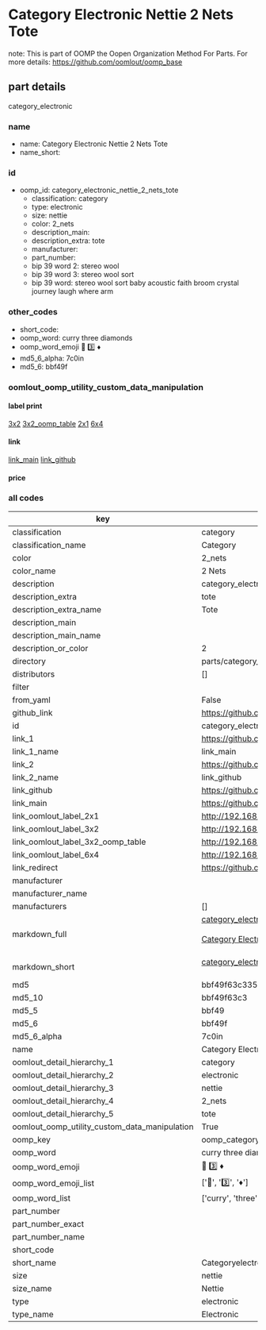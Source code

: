 # Category Electronic Nettie 2 Nets Tote  

note: This is part of OOMP the Oopen Organization Method For Parts. For more details: https://github.com/oomlout/oomp_base

##  part details
  



category_electronic



### name
* name: Category Electronic Nettie 2 Nets Tote
* name_short: 
### id
* oomp_id: category_electronic_nettie_2_nets_tote
  * classification: category
  * type: electronic
  * size: nettie
  * color: 2_nets
  * description_main: 
  * description_extra: tote
  * manufacturer: 
  * part_number: 
  * bip 39 word 2: stereo wool
  * bip 39 word 3: stereo wool sort
  * bip 39 word: stereo wool sort baby acoustic faith broom crystal journey laugh where arm

### other_codes
* short_code: 
* oomp_word: curry three diamonds
* oomp_word_emoji :curry: :three: :diamonds:
* md5_6_alpha: 7c0in
* md5_6: bbf49f






### oomlout_oomp_utility_custom_data_manipulation
#### label print
[3x2](http://192.168.1.245:1112/?label=oomp%207c0in)
[3x2_oomp_table](http://192.168.1.108:1112/?label=oomp%207c0in)
[2x1](http://192.168.1.242:1112/?label=oomp%207c0in)
[6x4](http://192.168.1.55:1112/?label=oomp%207c0in)    

#### link

[link_main](https://github.com/oomlout/oomlout_oomp_version_1_messy/tree/main/parts/category_electronic_nettie_2_nets_tote) [link_github](https://github.com/oomlout/oomlout_oomp_version_1_messy/tree/main/parts/category_electronic_nettie_2_nets_tote)                             

#### price







### all codes 
| key | value |  
| --- | --- |  
| classification | category |  
| classification_name | Category |  
| color | 2_nets |  
| color_name | 2 Nets |  
| description | category_electronic |  
| description_extra | tote |  
| description_extra_name | Tote |  
| description_main |  |  
| description_main_name |  |  
| description_or_color | 2  |  
| directory | parts/category_electronic_nettie_2_nets_tote |  
| distributors | [] |  
| filter |  |  
| from_yaml | False |  
| github_link | https://github.com/oomlout/oomlout_oomp_part_src/tree/main/parts/category_electronic_nettie_2_nets_tote |  
| id | category_electronic_nettie_2_nets_tote |  
| link_1 | https://github.com/oomlout/oomlout_oomp_version_1_messy/tree/main/parts/category_electronic_nettie_2_nets_tote |  
| link_1_name | link_main |  
| link_2 | https://github.com/oomlout/oomlout_oomp_version_1_messy/tree/main/parts/category_electronic_nettie_2_nets_tote |  
| link_2_name | link_github |  
| link_github | https://github.com/oomlout/oomlout_oomp_version_1_messy/tree/main/parts/category_electronic_nettie_2_nets_tote |  
| link_main | https://github.com/oomlout/oomlout_oomp_version_1_messy/tree/main/parts/category_electronic_nettie_2_nets_tote |  
| link_oomlout_label_2x1 | http://192.168.1.242:1112/?label=oomp%207c0in |  
| link_oomlout_label_3x2 | http://192.168.1.245:1112/?label=oomp%207c0in |  
| link_oomlout_label_3x2_oomp_table | http://192.168.1.108:1112/?label=oomp%207c0in |  
| link_oomlout_label_6x4 | http://192.168.1.55:1112/?label=oomp%207c0in |  
| link_redirect | https://github.com/oomlout/oomlout_oomp_version_1_messy/tree/main/parts/category_electronic_nettie_2_nets_tote |  
| manufacturer |  |  
| manufacturer_name |  |  
| manufacturers | [] |  
| markdown_full | [category_electronic_nettie_2_nets_tote](none)<br>[](none)<br>[Category Electronic Nettie 2 Nets Tote](none)<br><br> |  
| markdown_short | [category_electronic_nettie_2_nets_tote](none)<br><br> |  
| md5 | bbf49f63c3354399480101119f3f56ac |  
| md5_10 | bbf49f63c3 |  
| md5_5 | bbf49 |  
| md5_6 | bbf49f |  
| md5_6_alpha | 7c0in |  
| name | Category Electronic Nettie 2 Nets Tote |  
| oomlout_detail_hierarchy_1 | category |  
| oomlout_detail_hierarchy_2 | electronic |  
| oomlout_detail_hierarchy_3 | nettie |  
| oomlout_detail_hierarchy_4 | 2_nets |  
| oomlout_detail_hierarchy_5 | tote |  
| oomlout_oomp_utility_custom_data_manipulation | True |  
| oomp_key | oomp_category_electronic_nettie_2_nets_tote |  
| oomp_word | curry three diamonds |  
| oomp_word_emoji | :curry: :three: :diamonds: |  
| oomp_word_emoji_list | [':curry:', ':three:', ':diamonds:'] |  
| oomp_word_list | ['curry', 'three', 'diamonds'] |  
| part_number |  |  
| part_number_exact |  |  
| part_number_name |  |  
| short_code |  |  
| short_name | Categoryelectronic |  
| size | nettie |  
| size_name | Nettie |  
| type | electronic |  
| type_name | Electronic |  
